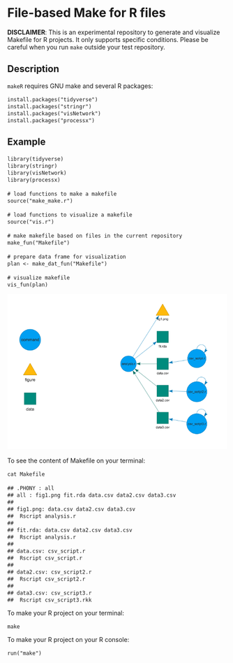 # File-based Make for R files

**DISCLAIMER**: This is an experimental repository to generate and visualize Makefile for R projects. It only supports specific conditions. Please be careful when you run `make` outside your test repository.

## Description

`makeR` requires GNU make and several R packages:

```{r, eval = F}
install.packages("tidyverse")
install.packages("stringr")
install.packages("visNetwork")
install.packages("processx")
```

## Example

```{r}
library(tidyverse)
library(stringr)
library(visNetwork)
library(processx)

# load functions to make a makefile
source("make_make.r")

# load functions to visualize a makefile
source("vis.r")

# make makefile based on files in the current repository
make_fun("Makefile")

# prepare data frame for visualization
plan <- make_dat_fun("Makefile")

# visualize makefile
vis_fun(plan)
```

![File network](network.png)

To see the content of Makefile on your terminal:

```{bash}
cat Makefile

## .PHONY : all
## all : fig1.png fit.rda data.csv data2.csv data3.csv
##
## fig1.png: data.csv data2.csv data3.csv
##  Rscript analysis.r
##
## fit.rda: data.csv data2.csv data3.csv
##  Rscript analysis.r
##
## data.csv: csv_script.r
##  Rscript csv_script.r
##
## data2.csv: csv_script2.r
##  Rscript csv_script2.r
##
## data3.csv: csv_script3.r
##  Rscript csv_script3.rkk
```




To make your R project on your terminal:

```{bash}
make
```

To make your R project on your R console:
```{r}
run("make")
```

